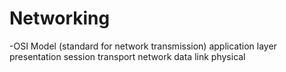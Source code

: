 # Networking

-OSI Model (standard for network transmission)
application layer
presentation
session
transport
network
data link
physical
